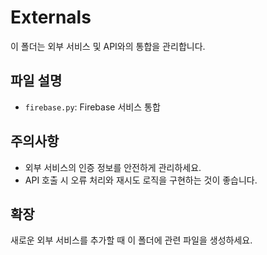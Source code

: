 # Externals

이 폴더는 외부 서비스 및 API와의 통합을 관리합니다.

## 파일 설명

- `firebase.py`: Firebase 서비스 통합

## 주의사항

- 외부 서비스의 인증 정보를 안전하게 관리하세요.
- API 호출 시 오류 처리와 재시도 로직을 구현하는 것이 좋습니다.

## 확장

새로운 외부 서비스를 추가할 때 이 폴더에 관련 파일을 생성하세요.